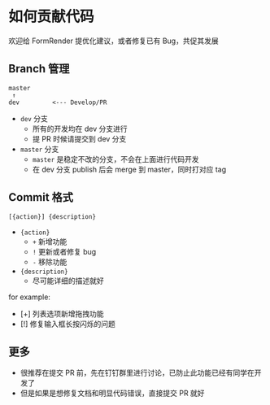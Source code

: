 # 如何贡献代码

欢迎给 FormRender 提优化建议，或者修复已有 Bug，共促其发展

## Branch 管理

```
master
 ↑
dev         <--- Develop/PR
```

- `dev` 分支
  - 所有的开发均在 dev 分支进行
  - 提 PR 时候请提交到 dev 分支
- `master` 分支
  - `master` 是稳定不改的分支，不会在上面进行代码开发
  - 在 dev 分支 publish 后会 merge 到 master，同时打对应 tag

## Commit 格式

```
[{action}] {description}
```

- `{action}`
  - `+` 新增功能
  - `!` 更新或者修复 bug
  - `-` 移除功能
- `{description}`
  - 尽可能详细的描述就好

for example:

- [+] 列表选项新增拖拽功能
- [!] 修复输入框长按闪烁的问题

## 更多

- 很推荐在提交 PR 前，先在钉钉群里进行讨论，已防止此功能已经有同学在开发了
- 但是如果是想修复文档和明显代码错误，直接提交 PR 就好
